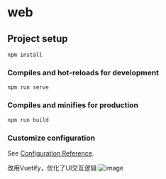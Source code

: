# web

## Project setup
```
npm install
```

### Compiles and hot-reloads for development
```
npm run serve
```

### Compiles and minifies for production
```
npm run build
```

### Customize configuration
See [Configuration Reference](https://cli.vuejs.org/config/).

改用Vuetify，优化了UI交互逻辑
![image](https://github.com/zt-x/TEEE3.0_web/assets/73433437/7a0eec57-bc2b-450d-b007-e075ae3108bd)

